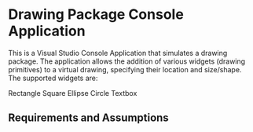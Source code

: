 # Drawing Package Console Application
This is a Visual Studio Console Application that simulates a drawing package. The application allows the addition of various widgets (drawing primitives) to a virtual drawing, specifying their location and size/shape. The supported widgets are:

Rectangle
Square
Ellipse
Circle
Textbox

## Requirements and Assumptions

